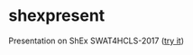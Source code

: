 # shexpresent
Presentation on ShEx SWAT4HCLS-2017
  ([try it](http://rawgit.com/shexSpec/shex.js/master/doc/shex-simple.html?manifestURL=../../../talks/gh-pages/2017/12-04-swat4hcls-ericp/examples.json))

